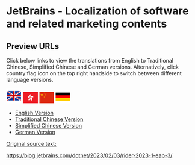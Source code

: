 # JetBrains - Localization of software and related marketing contents

## Preview URLs 
Click below links to view the translations from English to Traditional Chinese, Simplified Chinese and German versions. Alternatively, click country flag icon on the top right handside to switch between different language versions.  

<img src="https://github.com/wangyat15/JetBrains/blob/main/flag-en.png" width="40" height="40"/>  <img src="https://github.com/wangyat15/JetBrains/blob/main/flag-zh.png" width="40" height="30"/> <img src="https://github.com/wangyat15/JetBrains/blob/main/flag-cn.png" width="38" height="30"/> <img src="https://github.com/wangyat15/JetBrains/blob/main/flag-de.png" width="40" height="35"/>

+ [English Version](https://htmlpreview.github.io/?https://github.com/wangyat15/JetBrains/blob/main/rider-2023-1-eap-3_en.html)
+ [Traditional Chinese Version](https://htmlpreview.github.io/?https://github.com/wangyat15/JetBrains/blob/main/rider-2023-1-eap-3_zh.html)
+ [Simplified Chinese Version](https://htmlpreview.github.io/?https://github.com/wangyat15/JetBrains/blob/main/rider-2023-1-eap-3_cn.html)
+ [German Version](https://htmlpreview.github.io/?https://github.com/wangyat15/JetBrains/blob/main/rider-2023-1-eap-3_de.html)

[Original source text:](https://blog.jetbrains.com/dotnet/2023/02/03/rider-2023-1-eap-3/)

https://blog.jetbrains.com/dotnet/2023/02/03/rider-2023-1-eap-3/

